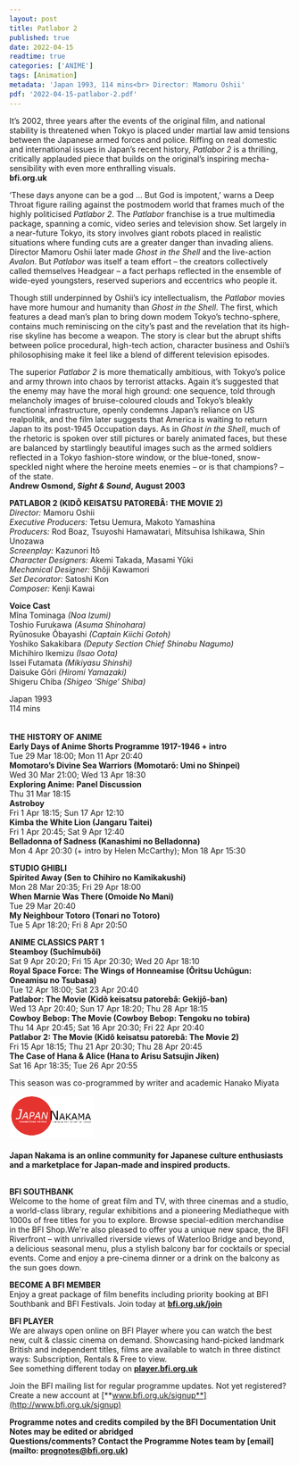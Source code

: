```yaml
---
layout: post
title: Patlabor 2
published: true
date: 2022-04-15
readtime: true
categories: ['ANIME']
tags: [Animation]
metadata: 'Japan 1993, 114 mins<br> Director: Mamoru Oshii'
pdf: '2022-04-15-patlabor-2.pdf'
---
```


It’s 2002, three years after the events of the original film, and national stability is threatened when Tokyo is placed under martial law amid tensions between the Japanese armed forces and police. Riffing on real domestic and international issues in Japan’s recent history, _Patlabor 2_ is a thrilling, critically applauded piece that builds on the original’s inspiring mecha-sensibility with even more enthralling visuals.<br>
**bfi.org.uk**<br>

‘These days anyone can be a god ... But God is impotent,’ warns a Deep Throat figure railing against the postmodem world that frames much of the highly politicised _Patlabor 2_. The _Patlabor_ franchise is a true multimedia package, spanning a comic, video series and television show. Set largely in a near-future Tokyo, its story involves giant robots placed in realistic situations where funding cuts are a greater danger than invading aliens. Director Mamoru Oshii later made _Ghost in the Shell_ and the live-action _Avalon_. But _Patlabor_ was itself a team effort – the creators collectively called themselves Headgear – a fact perhaps reflected in the ensemble of wide-eyed youngsters, reserved superiors and eccentrics who people it.

Though still underpinned by Oshii’s icy intellectualism, the _Patlabor_ movies have more humour and humanity than _Ghost in the Shell_. The first, which features a dead man’s plan to bring down modem Tokyo’s techno-sphere, contains much reminiscing on the city’s past and the revelation that its high-rise skyline has become a weapon. The story is clear but the abrupt shifts between police procedural, high-tech action, character business and Oshii’s philosophising make it feel like a blend of different television episodes.

The superior _Patlabor 2_ is more thematically ambitious, with Tokyo’s police and army thrown into chaos by terrorist attacks. Again it’s suggested that the enemy may have the moral high ground: one sequence, told through melancholy images of bruise-coloured clouds and Tokyo’s bleakly functional infrastructure, openly condemns Japan’s reliance on US realpolitik, and the film later suggests that America is waiting to return Japan to its post-1945 Occupation days. As in _Ghost in the Shell_, much of the rhetoric is spoken over still pictures or barely animated faces, but these are balanced by startlingly beautiful images such as the armed soldiers reflected in a Tokyo fashion-store window, or the blue-toned, snow-speckled night where the heroine meets enemies – or is that champions? – of the state.<br>
**Andrew Osmond, _Sight & Sound_, August 2003**<br>

**PATLABOR 2 (KIDÔ KEISATSU PATOREBÂ: THE MOVIE 2)**<br>
_Director:_ Mamoru Oshii<br>
_Executive Producers:_ Tetsu Uemura, Makoto Yamashina<br>
_Producers:_ Rod Boaz, Tsuyoshi Hamawatari, Mitsuhisa Ishikawa, Shin Unozawa<br>
_Screenplay:_ Kazunori Itô<br>
_Character Designers:_ Akemi Takada, Masami Yûki<br>
_Mechanical Designer:_ Shôji Kawamori<br>
_Set Decorator:_ Satoshi Kon<br>
_Composer:_ Kenji Kawai<br>

**Voice Cast**<br>
Mîna Tominaga _(Noa Izumi)_<br>
Toshio Furukawa _(Asuma Shinohara)_<br>
Ryûnosuke Ôbayashi _(Captain Kiichi Gotoh)_<br>
Yoshiko Sakakibara _(Deputy Section Chief Shinobu Nagumo)_<br>
Michihiro Ikemizu _(Isao Oota)_<br>
Issei Futamata _(Mikiyasu Shinshi)_<br>
Daisuke Gôri _(Hiromi Yamazaki)_<br>
Shigeru Chiba _(Shigeo ‘Shige’ Shiba)_<br>

Japan 1993<br>
114 mins<br>
<br>
<br>
**THE HISTORY OF ANIME**<br>
**Early Days of Anime Shorts Programme 1917-1946 + intro**<br>
Tue 29 Mar 18:00; Mon 11 Apr 20:40<br>
**Momotaro’s Divine Sea Warriors (Momotarō: Umi no Shinpei)**<br>
Wed 30 Mar 21:00; Wed 13 Apr 18:30<br>
**Exploring Anime: Panel Discussion**<br>
Thu 31 Mar 18:15<br>
**Astroboy**<br>
Fri 1 Apr 18:15; Sun 17 Apr 12:10<br>
**Kimba the White Lion (Jangaru Taitei)**<br>
Fri 1 Apr 20:45; Sat 9 Apr 12:40<br>
**Belladonna of Sadness (Kanashimi no Belladonna)**<br>
Mon 4 Apr 20:30 (+ intro by Helen McCarthy); Mon 18 Apr 15:30<br>

**STUDIO GHIBLI**<br>
**Spirited Away (Sen to Chihiro no Kamikakushi)**<br>
Mon 28 Mar 20:35; Fri 29 Apr 18:00<br>
**When Marnie Was There (Omoide No Mani)**<br>
Tue 29 Mar 20:40<br>
**My Neighbour Totoro (Tonari no Totoro)**<br>
Tue 5 Apr 18:20; Fri 8 Apr 20:50<br>

**ANIME CLASSICS PART 1**<br>
**Steamboy (Suchîmubôi)**<br>
Sat 9 Apr 20:20; Fri 15 Apr 20:30; Wed 20 Apr 18:10<br>
**Royal Space Force: The Wings of Honneamise (Ōritsu Uchūgun: Oneamisu no Tsubasa)**<br>
Tue 12 Apr 18:00; Sat 23 Apr 20:40<br>
**Patlabor: The Movie (Kidô keisatsu patorebâ: Gekijô-ban)**  
Wed 13 Apr 20:40; Sun 17 Apr 18:20; Thu 28 Apr 18:15  
**Cowboy Bebop: The Movie (Cowboy Bebop: Tengoku no tobira)**  
Thu 14 Apr 20:45; Sat 16 Apr 20:30; Fri 22 Apr 20:40  
**Patlabor 2: The Movie (Kidô keisatsu patorebâ: The Movie 2)**  
Fri 15 Apr 18:15; Thu 21 Apr 20:30; Thu 28 Apr 20:45<br>
**The Case of Hana & Alice (Hana to Arisu Satsujin Jiken)**<br>
Sat 16 Apr 18:35; Tue 26 Apr 20:55<br>

This season was co-programmed by writer and academic Hanako Miyata<br>

<img style="float: left;" src="/img/japan-nakama.png" width="30%" height="30%">
<br><br><br><br><br>

**Japan Nakama is an online community for Japanese culture enthusiasts and a marketplace for Japan-made and inspired products.**<br>
<br>

**BFI SOUTHBANK**  
Welcome to the home of great film and TV, with three cinemas and a studio, a world-class library, regular exhibitions and a pioneering Mediatheque with 1000s of free titles for you to explore. Browse special-edition merchandise in the BFI Shop.We&#39;re also pleased to offer you a unique new space, the BFI Riverfront – with unrivalled riverside views of Waterloo Bridge and beyond, a delicious seasonal menu, plus a stylish balcony bar for cocktails or special events. Come and enjoy a pre-cinema dinner or a drink on the balcony as the sun goes down.  

**BECOME A BFI MEMBER**  
Enjoy a great package of film benefits including priority booking at BFI Southbank and BFI Festivals. Join today at [**bfi.org.uk/join**](http://www.bfi.org.uk/join)  

**BFI PLAYER**  
 We are always open online on BFI Player where you can watch the best new, cult &amp; classic cinema on demand. Showcasing hand-picked landmark British and independent titles, films are available to watch in three distinct ways: Subscription, Rentals &amp; Free to view.<br> 
See something different today on [**player.bfi.org.uk**](https://player.bfi.org.uk/)

Join the BFI mailing list for regular programme updates. Not yet registered? Create a new account at [**www.bfi.org.uk/signup**](http://www.bfi.org.uk/signup)

**Programme notes and credits compiled by the BFI Documentation Unit  
Notes may be edited or abridged  
Questions/comments? Contact the Programme Notes team by [email](mailto: prognotes@bfi.org.uk)**
